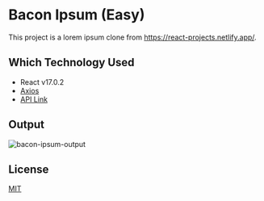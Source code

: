 # Bacon Ipsum (Easy)
This project is a lorem ipsum clone from https://react-projects.netlify.app/.

## Which Technology Used
- React v17.0.2
- [Axios](https://www.npmjs.com/package/axios)
- [API Link](https://baconipsum.com/json-api/)

## Output
![bacon-ipsum-output](https://github.com/rahmancaylak/React-Projects/blob/master/bacon-ipsum/bacon-ipsum-output.gif?raw=true)

## License
[MIT](https://github.com/rahmancaylak/kodluyoruzilkrepo/blob/main/LICENSE)